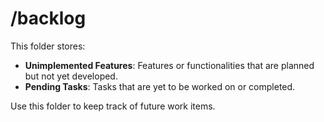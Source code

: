 # /backlog

This folder stores:

- **Unimplemented Features**: Features or functionalities that are planned but not yet developed.
- **Pending Tasks**: Tasks that are yet to be worked on or completed.

Use this folder to keep track of future work items.
